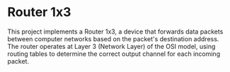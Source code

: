 # Router 1x3

This project implements a Router 1x3, a device that forwards data packets between computer networks based on the packet's destination address. The router operates at Layer 3 (Network Layer) of the OSI model, using routing tables to determine the correct output channel for each incoming packet.
